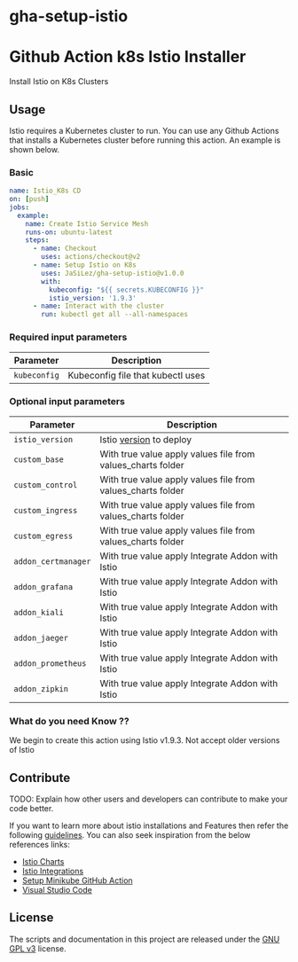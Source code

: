# gha-setup-istio
Github Action k8s Istio Installer
=========================

Install Istio on K8s Clusters

## Usage

Istio requires a Kubernetes cluster to run. You can use any Github Actions that installs a Kubernetes cluster before running this action. An example is shown below.

### Basic

```yaml
name: Istio_K8s CD
on: [push]
jobs:
  example:
    name: Create Istio Service Mesh
    runs-on: ubuntu-latest
    steps:
      - name: Checkout
        uses: actions/checkout@v2
      - name: Setup Istio on K8s
        uses: JaSiLez/gha-setup-istio@v1.0.0
        with:
          kubeconfig: "${{ secrets.KUBECONFIG }}"
          istio_version: '1.9.3'
      - name: Interact with the cluster
        run: kubectl get all --all-namespaces
```

### Required input parameters

| Parameter | Description |
| --------- | ----------- |
| `kubeconfig` | Kubeconfig file that kubectl uses |

### Optional input parameters

| Parameter | Description |
| --------- | ----------- |
| `istio_version` | Istio [version](https://github.com/istio/istio/releases) to deploy |
| `custom_base` | With true value apply values file from values_charts folder |
| `custom_control` | With true value apply values file from values_charts folder |
| `custom_ingress` | With true value apply values file from values_charts folder |
| `custom_egress` | With true value apply values file from values_charts folder |
| `addon_certmanager` | With true value apply Integrate Addon with Istio |
| `addon_grafana` | With true value apply Integrate Addon with Istio |
| `addon_kiali` | With true value apply Integrate Addon with Istio |
| `addon_jaeger` | With true value apply Integrate Addon with Istio |
| `addon_prometheus` | With true value apply Integrate Addon with Istio |
| `addon_zipkin` | With true value apply Integrate Addon with Istio |


### What do you need Know ??

We begin to create this action using Istio v1.9.3. Not accept older versions of Istio 


## Contribute
TODO: Explain how other users and developers can contribute to make your code better. 

If you want to learn more about istio installations and Features then refer the following [guidelines](https://istio.io/latest/docs/).
You can also seek inspiration from the below references links:
- [Istio Charts](https://github.com/istio/istio/tree/master/manifests/charts)
- [Istio Integrations](https://istio.io/latest/docs/ops/integrations/)
- [Setup Minikube GitHub Action](https://github.com/manusa/actions-setup-minikube) 
- [Visual Studio Code](https://github.com/Microsoft/vscode)

## License

The scripts and documentation in this project are released under the [GNU GPL v3](./LICENSE) license.